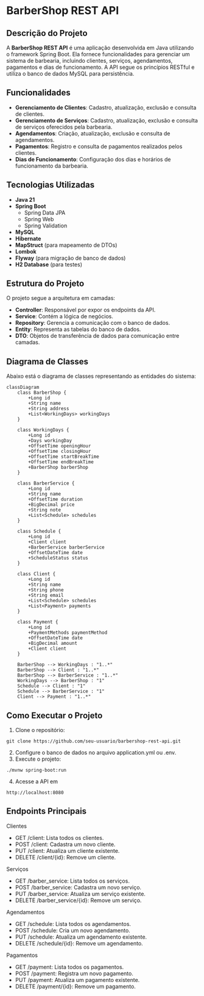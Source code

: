 # BarberShop REST API

## Descrição do Projeto
A **BarberShop REST API** é uma aplicação desenvolvida em Java utilizando o framework Spring Boot. Ela fornece funcionalidades para gerenciar um sistema de barbearia, incluindo clientes, serviços, agendamentos, pagamentos e dias de funcionamento. A API segue os princípios RESTful e utiliza o banco de dados MySQL para persistência.

## Funcionalidades
- **Gerenciamento de Clientes**: Cadastro, atualização, exclusão e consulta de clientes.
- **Gerenciamento de Serviços**: Cadastro, atualização, exclusão e consulta de serviços oferecidos pela barbearia.
- **Agendamentos**: Criação, atualização, exclusão e consulta de agendamentos.
- **Pagamentos**: Registro e consulta de pagamentos realizados pelos clientes.
- **Dias de Funcionamento**: Configuração dos dias e horários de funcionamento da barbearia.

## Tecnologias Utilizadas
- **Java 21**
- **Spring Boot**
  - Spring Data JPA
  - Spring Web
  - Spring Validation
- **MySQL**
- **Hibernate**
- **MapStruct** (para mapeamento de DTOs)
- **Lombok**
- **Flyway** (para migração de banco de dados)
- **H2 Database** (para testes)

## Estrutura do Projeto
O projeto segue a arquitetura em camadas:
- **Controller**: Responsável por expor os endpoints da API.
- **Service**: Contém a lógica de negócios.
- **Repository**: Gerencia a comunicação com o banco de dados.
- **Entity**: Representa as tabelas do banco de dados.
- **DTO**: Objetos de transferência de dados para comunicação entre camadas.

## Diagrama de Classes
Abaixo está o diagrama de classes representando as entidades do sistema:

```mermaid
classDiagram
    class BarberShop {
        +Long id
        +String name
        +String address
        +List<WorkingDays> workingDays
    }

    class WorkingDays {
        +Long id
        +Days workingDay
        +OffsetTime openingHour
        +OffsetTime closingHour
        +OffsetTime startBreakTime
        +OffsetTime endBreakTime
        +BarberShop barberShop
    }

    class BarberService {
        +Long id
        +String name
        +OffsetTime duration
        +BigDecimal price
        +String note
        +List<Schedule> schedules
    }

    class Schedule {
        +Long id
        +Client client
        +BarberService barberService
        +OffsetDateTime date
        +ScheduleStatus status
    }

    class Client {
        +Long id
        +String name
        +String phone
        +String email
        +List<Schedule> schedules
        +List<Payment> payments
    }

    class Payment {
        +Long id
        +PaymentMethods paymentMethod
        +OffsetDateTime date
        +BigDecimal amount
        +Client client
    }

    BarberShop --> WorkingDays : "1..*"
    BarberShop --> Client : "1..*"
    BarberShop --> BarberService : "1..*"
    WorkingDays --> BarberShop : "1"
    Schedule --> Client : "1"
    Schedule --> BarberService : "1"
    Client --> Payment : "1..*"
```

## Como Executar o Projeto
1. Clone o repositório:
```
git clone https://github.com/seu-usuario/barbershop-rest-api.git
```
2. Configure o banco de dados no arquivo application.yml ou .env.
3. Execute o projeto:
```
./mvnw spring-boot:run
```
4. Acesse a API em 
```
http://localhost:8080
```

## Endpoints Principais
Clientes
* GET /client: Lista todos os clientes.
* POST /client: Cadastra um novo cliente.
* PUT /client: Atualiza um cliente existente.
* DELETE /client/{id}: Remove um cliente.

Serviços
* GET /barber_service: Lista todos os serviços.
* POST /barber_service: Cadastra um novo serviço.
* PUT /barber_service: Atualiza um serviço existente.
* DELETE /barber_service/{id}: Remove um serviço.

Agendamentos
* GET /schedule: Lista todos os agendamentos.
* POST /schedule: Cria um novo agendamento.
* PUT /schedule: Atualiza um agendamento existente.
* DELETE /schedule/{id}: Remove um agendamento.

Pagamentos
* GET /payment: Lista todos os pagamentos.
* POST /payment: Registra um novo pagamento.
* PUT /payment: Atualiza um pagamento existente.
* DELETE /payment/{id}: Remove um pagamento.